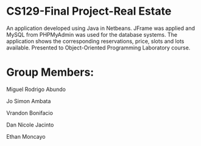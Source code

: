 # CS129-Final Project-Real Estate
 An application developed using Java in Netbeans. JFrame was applied and MySQL from PHPMyAdmin was used for the database systems. The application shows the corresponding reservations, price, slots and lots available. Presented to Object-Oriented Programming Laboratory course.

# Group Members:

Miguel Rodrigo Abundo

Jo Simon Ambata

Vrandon Bonifacio

Dan Nicole Jacinto

Ethan Moncayo
